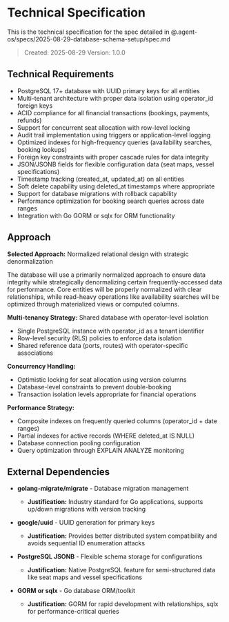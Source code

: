 # Technical Specification

This is the technical specification for the spec detailed in @.agent-os/specs/2025-08-29-database-schema-setup/spec.md

> Created: 2025-08-29
> Version: 1.0.0

## Technical Requirements

- PostgreSQL 17+ database with UUID primary keys for all entities
- Multi-tenant architecture with proper data isolation using operator_id foreign keys
- ACID compliance for all financial transactions (bookings, payments, refunds)
- Support for concurrent seat allocation with row-level locking
- Audit trail implementation using triggers or application-level logging
- Optimized indexes for high-frequency queries (availability searches, booking lookups)
- Foreign key constraints with proper cascade rules for data integrity
- JSON/JSONB fields for flexible configuration data (seat maps, vessel specifications)
- Timestamp tracking (created_at, updated_at) on all entities
- Soft delete capability using deleted_at timestamps where appropriate
- Support for database migrations with rollback capability
- Performance optimization for booking search queries across date ranges
- Integration with Go GORM or sqlx for ORM functionality

## Approach

**Selected Approach:** Normalized relational design with strategic denormalization

The database will use a primarily normalized approach to ensure data integrity while strategically denormalizing certain frequently-accessed data for performance. Core entities will be properly normalized with clear relationships, while read-heavy operations like availability searches will be optimized through materialized views or computed columns.

**Multi-tenancy Strategy:** Shared database with operator-level isolation
- Single PostgreSQL instance with operator_id as a tenant identifier
- Row-level security (RLS) policies to enforce data isolation
- Shared reference data (ports, routes) with operator-specific associations

**Concurrency Handling:**
- Optimistic locking for seat allocation using version columns
- Database-level constraints to prevent double-booking
- Transaction isolation levels appropriate for financial operations

**Performance Strategy:**
- Composite indexes on frequently queried columns (operator_id + date ranges)
- Partial indexes for active records (WHERE deleted_at IS NULL)
- Database connection pooling configuration
- Query optimization through EXPLAIN ANALYZE monitoring

## External Dependencies

- **golang-migrate/migrate** - Database migration management
  - **Justification:** Industry standard for Go applications, supports up/down migrations with version tracking

- **google/uuid** - UUID generation for primary keys
  - **Justification:** Provides better distributed system compatibility and avoids sequential ID enumeration attacks

- **PostgreSQL JSONB** - Flexible schema storage for configurations
  - **Justification:** Native PostgreSQL feature for semi-structured data like seat maps and vessel specifications

- **GORM or sqlx** - Go database ORM/toolkit
  - **Justification:** GORM for rapid development with relationships, sqlx for performance-critical queries